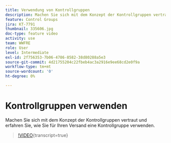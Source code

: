 ```yaml
---
title: Verwendung von Kontrollgruppen
description: Machen Sie sich mit dem Konzept der Kontrollgruppen vertraut und erfahren Sie, wie Sie für Ihren Versand eine Kontrollgruppe verwenden.
feature: Control Groups
jira: KT-7791
thumbnail: 335606.jpg
doc-type: feature video
activity: use
team: WWFRE
role: User
level: Intermediate
exl-id: 2f756353-7b06-4786-8582-38d80288a5e3
source-git-commit: 4d21755204c22fbeb4ac3a2916e9ee68cd2e0f9a
workflow-type: tm+mt
source-wordcount: '0'
ht-degree: 0%

---
```


# Kontrollgruppen verwenden

Machen Sie sich mit dem Konzept der Kontrollgruppen vertraut und erfahren Sie, wie Sie für Ihren Versand eine Kontrollgruppe verwenden.

>[!VIDEO](https://video.tv.adobe.com/v/335606?quality=12&learn=on){transcript=true}

